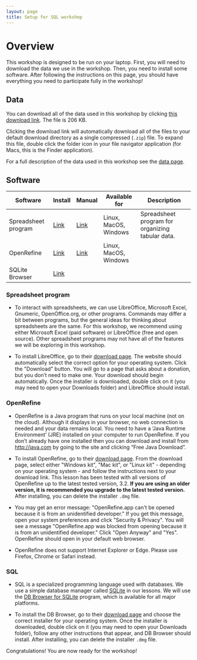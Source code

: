 ```yaml
---
layout: page
title: Setup for SQL workshop
---
```


# Overview

This workshop is designed to be run on your laptop.
First, you will need to download the data we use in the workshop.
Then, you need to install some software.
After following the instructions on this
page, you should have everything you need to participate fully in the workshop!


## Data

You can download all of the data used in this workshop by clicking
[this download link](https://ndownloader.figshare.com/articles/6262019/versions/4). The file is 206 KB.

Clicking the download link will automatically download all of the files to your default download directory as a single compressed
(`.zip`) file. To expand this file, double click the folder icon in your file navigator application (for Macs, this is the Finder
application).

For a full description of the data used in this workshop see the [data page](data).

## Software

| Software | Install | Manual | Available for | Description |
| -------- | ------------ | ------ | ------------- | ----------- |
| Spreadsheet program | [Link](https://www.libreoffice.org/download/download/) | [Link](https://documentation.libreoffice.org/en/english-documentation/) | Linux, MacOS, Windows | Spreadsheet program for organizing tabular data. |
| OpenRefine |[Link](http://openrefine.org/download.html) | [Link](http://openrefine.org/documentation.html) | Linux, MacOS, Windows |
| SQLite Browser | [Link](http://sqlitebrowser.org/dl/) | | |

### Spreadsheet program

* To interact with spreadsheets, we can use LibreOffice, Microsoft Excel, Gnumeric, OpenOffice.org, or other programs.
Commands may differ a bit between programs, but the general ideas for thinking about spreadsheets are the same. For this workshop,
we recommend using either Microsoft Excel (paid software) or LibreOffice (free and open source). Other spreadsheet programs may
not have all of the features we will be exploring in this workshop.

* To install LibreOffice, go to their [download page](https://www.libreoffice.org/download/download/). The website should
automatically select the correct option for your operating system. Click the "Download" button. You will go to a page that asks about a
donation, but you don’t need to make one. Your download should begin automatically. Once the installer is downloaded, double click on it (you may need to open your Downloads folder) and LibreOffice should install.

### OpenRefine

* OpenRefine is a Java program that runs on your local machine (not on the cloud). Although it displays in your browser, no web
connection is needed and your data remains local. You need to have a ‘Java Runtime Environment’ (JRE) installed on your computer to run
OpenRefine. If you don’t already have one installed then you can download and install from http://java.com by going to the site and
clicking “Free Java Download”.

* To install OpenRefine, go to their [download page](http://openrefine.org/download.html). From the download page, select either "Windows
kit", "Mac kit", or "Linux kit" - depending on your operating system - and follow the instructions next to your download link. This
lesson has been tested with all versions of OpenRefine up to the latest tested version, 3.2. **If you are using an older version, it is
recommended you upgrade to the latest tested version.** After installing, you can delete the installer `.dmg` file.

* You may get an error message: "OpenRefine.app can't be opened because it is from an unidentified developer." If you get this message,
open your system preferences and click "Security & Privacy". You will see a message "OpenRefine.app was blocked from opening because it
is from an unidentified developer." Click "Open Anyway" and "Yes". OpenRefine should open in your default web browser.

* OpenRefine does not support Internet Explorer or Edge. Please use Firefox, Chrome or Safari instead.



### SQL

* SQL is a specialized programming language used with databases.  We
use a simple database manager called [SQLite](http://www.sqlite.org/)
in our lessons. We will use the [DB Browser for SQLite](http://sqlitebrowser.org/) program,
which is available for all major platforms.

* To install the DB Browser, go to their [download page](http://sqlitebrowser.org/dl/) and choose the correct installer for
your operating system. Once the installer is downloaded, double click on it (you may need to open your Downloads folder), follow
any other instructions that appear, and
DB Browser should install. After installing, you can delete the installer `.dmg` file.

Congratulations! You are now ready for the workshop!
